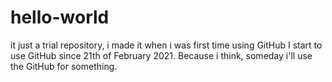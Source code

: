 # hello-world
it just a trial repository, i made it when i was first time using GitHub
I start to use GitHub since 21th of February 2021.
Because i think, someday i'll use the GitHub for something.
